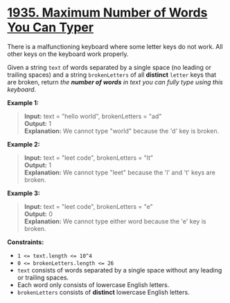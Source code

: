 # **[1935. Maximum Number of Words You Can Typer](https://leetcode.com/problems/maximum-number-of-words-you-can-type/description/)**

There is a malfunctioning keyboard where some letter keys do not work. All other keys on the keyboard work properly.

Given a string ``text`` of words separated by a single space (no leading or trailing spaces) and a string ``brokenLetters`` of all **distinct** ``letter`` keys that are broken, return *the **number of words** in text you can fully type using this keyboard*.

**Example 1:**

> **Input:** text = "hello world", brokenLetters = "ad"  
> **Output:** 1  
> **Explanation:** We cannot type "world" because the 'd' key is broken.

**Example 2:**

> **Input:** text = "leet code", brokenLetters = "lt"  
> **Output:** 1  
> **Explanation:** We cannot type "leet" because the 'l' and 't' keys are broken.  
 
**Example 3:**

> **Input:** text = "leet code", brokenLetters = "e"  
> **Output:** 0  
> **Explanation:** We cannot type either word because the 'e' key is broken.  

**Constraints:**

- ``1 <= text.length <= 10^4``  
- ``0 <= brokenLetters.length <= 26``  
- ``text`` consists of words separated by a single space without any leading or trailing spaces.  
- Each word only consists of lowercase English letters.  
- ``brokenLetters`` consists of **distinct** lowercase English letters.  